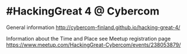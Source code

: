 \#HackingGreat 4 @ Cybercom
===========================

General information
http://cybercom-finland.github.io/hacking-great-4/

Information about the Time and Place see Meetup registration page
<https://www.meetup.com/HackingGreat-Cybercom/events/238053879/>
